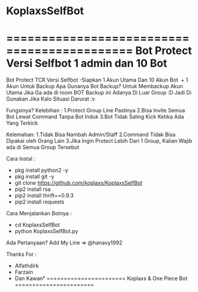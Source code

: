 # KoplaxsSelfBot
============================================
Bot Protect Versi Selfbot 1 admin dan 10 Bot
============================================
Bot Protect TCR Versi Selfbot
-Siapkan 1 Akun Utama Dan 10 Akun Bot  + 1 Akun Untuk Backup
Apa Gunanya Bot Backup? 
Untuk Membackup Akun Utama Jika Ga ada di room
BOT Backup ini Adanya Di Luar Group :D
Jadi Di Gunakan Jika Kalo Situasi Darurat :v


Fungsinya?
Kelebihan :
1.Protect Group Line Pastinya
2.Bisa Invite Semua Bot Lewat Command Tanpa Bot Induk
3.Bot Tidak Saling Kick Ketika Ada Yang Terkick

Kelemahan:
1.Tidak Bisa Nambah Admin/Staff
2.Command Tidak Bisa Dipakai oleh Orang Lain
3.Jika Ingin Protect Lebih Dari 1 Group, Kalian Wajib ada di Semua Group Tersebut

Cara Instal :
- pkg install python2 -y
- pkg install git -y
- git clone https://github.com/koplaxs/KoplaxsSelfBot
- pip2 install rsa
- pip2 install thrift==0.9.3
- pip2 install requests

Cara Menjalankan Botnya :
- cd KoplaxsSelfBot
- python KoplaxsSelfBot.py

Ada Pertanyaan?
Add My Line => @hanavy1992

Thanks For :
- Alfathdirk
- Farzain
- Dan Kawan²
=======================
Koplaxs & One Piece Bot
=======================
